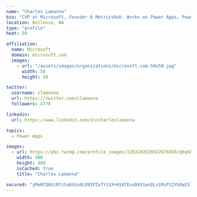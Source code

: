 ```yaml
---
name: "Charles Lamanna"
bio: "CVP at Microsoft, Founder @ MetricsHub. Works on Power Apps, Power Automate, Power Virtual Agent, Common Data Service and Dynamics 365."
location: Bellevue, WA
type: "profile"
heat: 50

affiliation:
  name: Microsoft
  domain: microsoft.com
  images:
    - url: "/assets/images/organizations/microsoft.com-50x50.jpg"
      width: 50
      height: 50

twitter:
  username: clamanna
  url: https://twitter.com/clamanna
  followers: 4770

linkedin:
  url: https://www.linkedin.com/in/charleslamanna

topics:
  - Power Apps

images:
  - url: https://pbs.twimg.com/profile_images/1263202626922876928/g6qGbHZ-_400x400.jpg
    width: 400
    height: 400
    isCached: true
    title: "Charles Lamanna"

secured: "yMeN7QAXcRfzSu6Xzu8L09IPZxfYiSX+H1d7EvuD6V1wnDLv1RuP1ZYUdwISlvV6K8gQsBIOFQ656bGNlz8XgMflA76pI5OBLdmxylfvwenECID4JweQknMZfPMnP3Bhqe95R76a83d3caQl+EkadEzr+sNnYgyomZAbIVbtv0wrKgFFFoDP7pyHkVJe57hrcgXSI/CSb2Wv3ah9+/nFN7el/vJwU4kJD1rXXieTDWcgS1ADUAcBiNKcAd16NSnEsHGACKXrnxsF7H1LpEPArIuP/bxAKxj6BkW5aX8SjbjpmBvnNKhGwcFgZ6a0U2WgKcVBwBZQ85X0fywsuuLDmut3B3fuCVw/RWgfCGFpTOFY8BAkJU47ZlxPwR4A+XKnelbL2WeqRLGdmKTXpvR3ojx9xQuLug2YPsitsVQtMhg=;0cqi7lniUTgYo9qEqMiM1A=="
---
```


